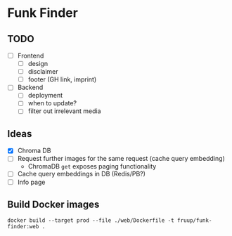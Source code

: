 # Funk Finder

## TODO

- [ ] Frontend
  - [ ] design
  - [ ] disclaimer
  - [ ] footer (GH link, imprint)
- [ ] Backend
  - [ ] deployment
  - [ ] when to update?
  - [ ] filter out irrelevant media

## Ideas

- [x] Chroma DB
- [ ] Request further images for the same request (cache query embedding)
  - ChromaDB `get` exposes paging functionality
- [ ] Cache query embeddings in DB (Redis/PB?)
- [ ] Info page

## Build Docker images

`docker build --target prod --file ./web/Dockerfile -t fruup/funk-finder:web .`
